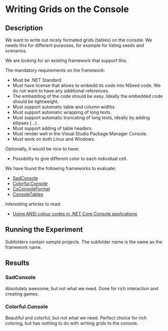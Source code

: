 # Writing Grids on the Console

## Description

We want to write out nicely formated grids (tables) on the console. We needs this for different purposes, for example for listing seeds and scenarios.

We are looking for an existing framework that support this.

The mandatory requirements on the framework:

- Must be .NET Standard.
- Must have license that allows to embedd its code into NSeed code. We do not want to have any additional references.
- The embedding of the code should be easy. Ideally the embedded code should be lightweight.
- Must support automatic table and column widths.
- Must support automatic wrapping of long texts.
- Must support automatic truncating of long texts, ideally by adding ellipses (...).
- Must support adding of table headers.
- Must render well in the Visual Studio Package Manager Console.
- Must work on both Linux and Windows.

Optionally, it would be nice to have:

- Possibility to give different color to each individual cell.

We have found the following frameworks to evaluate:

- [SadConsole](https://github.com/SadConsole/SadConsole)
- [Colorful.Console](https://github.com/tomakita/Colorful.Console)
- [CsConsoleFormat](https://github.com/Athari/CsConsoleFormat)
- [ConsoleTables](https://github.com/khalidabuhakmeh/ConsoleTables)

Interesting articles to read:

- [Using ANSI colour codes in .NET Core Console applications](https://www.jerriepelser.com/blog/using-ansi-color-codes-in-net-console-apps/)

## Running the Experiment

Subfolders contain sample projects. The subfolder name is the same as the framework name.

## Results

### SadConsole

Absolutely awesome, but not what we need. Done for rich interaction and creating games.

### Colorful.Console

Beautiful and colorful, but not what we need. Perfect choice for rich coloring, but has nothing to do with writing grids to the console.
